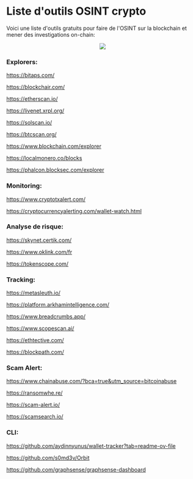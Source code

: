 # Liste d'outils OSINT crypto


Voici une liste d'outils gratuits pour faire de l'OSINT sur la blockchain et mener des investigations on-chain: 

<div align="center">
  <img src="https://drive.google.com/uc?export=view&id=19lGvJuJY7tddsI6AaL3Ww1JOoZGbUHFl">
</div>

### Explorers:

https://bitaps.com/

https://blockchair.com/

https://etherscan.io/

https://livenet.xrpl.org/

https://solscan.io/

https://btcscan.org/

https://www.blockchain.com/explorer

https://localmonero.co/blocks

https://phalcon.blocksec.com/explorer


### Monitoring:

https://www.cryptotxalert.com/

https://cryptocurrencyalerting.com/wallet-watch.html


### Analyse de risque:

https://skynet.certik.com/

https://www.oklink.com/fr

https://tokenscope.com/


### Tracking:

https://metasleuth.io/

https://platform.arkhamintelligence.com/

https://www.breadcrumbs.app/

https://www.scopescan.ai/

https://ethtective.com/

https://blockpath.com/


### Scam Alert:

https://www.chainabuse.com/?bca=true&utm_source=bitcoinabuse

https://ransomwhe.re/

https://scam-alert.io/

https://scamsearch.io/


### CLI:

https://github.com/aydinnyunus/wallet-tracker?tab=readme-ov-file

https://github.com/s0md3v/Orbit

https://github.com/graphsense/graphsense-dashboard




